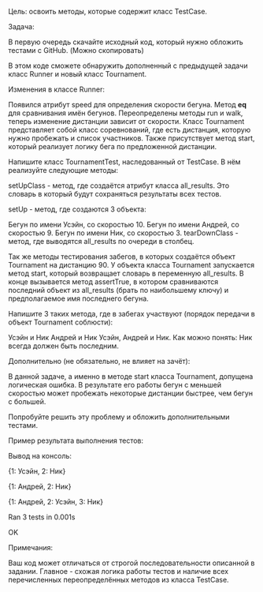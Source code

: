 Цель: освоить методы, которые содержит класс TestCase.



Задача:

В первую очередь скачайте исходный код, который нужно обложить тестами с GitHub. (Можно скопировать)

В этом коде сможете обнаружить дополненный с предыдущей задачи класс Runner и новый класс Tournament.

Изменения в классе Runner:

Появился атрибут speed для определения скорости бегуна.
Метод __eq__ для сравнивания имён бегунов.
Переопределены методы run и walk, теперь изменение дистанции зависит от скорости.
Класс Tournament представляет собой класс соревнований, где есть дистанция, которую нужно пробежать и список участников. Также присутствует метод start, который реализует логику бега по предложенной дистанции.



Напишите класс TournamentTest, наследованный от TestCase. В нём реализуйте следующие методы:



setUpClass - метод, где создаётся атрибут класса all_results. Это словарь в который будут сохраняться результаты всех тестов.

setUp - метод, где создаются 3 объекта:

Бегун по имени Усэйн, со скоростью 10.
Бегун по имени Андрей, со скоростью 9.
Бегун по имени Ник, со скоростью 3.
tearDownClass - метод, где выводятся all_results по очереди в столбец.



Так же методы тестирования забегов, в которых создаётся объект Tournament на дистанцию 90. У объекта класса Tournament запускается метод start, который возвращает словарь в переменную all_results. В конце вызывается метод assertTrue, в котором сравниваются последний объект из all_results (брать по наибольшему ключу) и предполагаемое имя последнего бегуна.

Напишите 3 таких метода, где в забегах участвуют (порядок передачи в объект Tournament соблюсти):

Усэйн и Ник
Андрей и Ник
Усэйн, Андрей и Ник.
Как можно понять: Ник всегда должен быть последним.



Дополнительно (не обязательно, не влияет на зачёт):

В данной задаче, а именно в методе start класса Tournament, допущена логическая ошибка. В результате его работы бегун с меньшей скоростью может пробежать некоторые дистанции быстрее, чем бегун с большей.

Попробуйте решить эту проблему и обложить дополнительными тестами.

Пример результата выполнения тестов:

Вывод на консоль:

{1: Усэйн, 2: Ник}

{1: Андрей, 2: Ник}

{1: Андрей, 2: Усэйн, 3: Ник}



Ran 3 tests in 0.001s

OK



Примечания:

Ваш код может отличаться от строгой последовательности описанной в задании. Главное - схожая логика работы тестов и наличие всех перечисленных переопределённых методов из класса TestCase.

